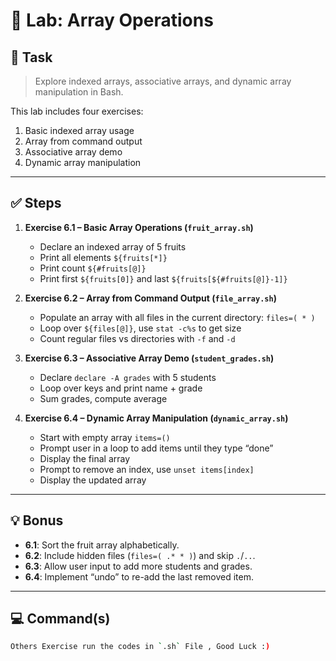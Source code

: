 # 🧪 Lab: Array Operations

## 📝 Task

> Explore indexed arrays, associative arrays, and dynamic array manipulation in Bash.

This lab includes four exercises:

1. Basic indexed array usage
2. Array from command output
3. Associative array demo
4. Dynamic array manipulation

---

## ✅ Steps

1. **Exercise 6.1 – Basic Array Operations (`fruit_array.sh`)**

   * Declare an indexed array of 5 fruits
   * Print all elements `${fruits[*]}`
   * Print count `${#fruits[@]}`
   * Print first `${fruits[0]}` and last `${fruits[${#fruits[@]}-1]}`

2. **Exercise 6.2 – Array from Command Output (`file_array.sh`)**

   * Populate an array with all files in the current directory: `files=( * )`
   * Loop over `${files[@]}`, use `stat -c%s` to get size
   * Count regular files vs directories with `-f` and `-d`

3. **Exercise 6.3 – Associative Array Demo (`student_grades.sh`)**

   * Declare `declare -A grades` with 5 students
   * Loop over keys and print name + grade
   * Sum grades, compute average

4. **Exercise 6.4 – Dynamic Array Manipulation (`dynamic_array.sh`)**

   * Start with empty array `items=()`
   * Prompt user in a loop to add items until they type “done”
   * Display the final array
   * Prompt to remove an index, use `unset items[index]`
   * Display the updated array

---

## 💡 Bonus

* **6.1**: Sort the fruit array alphabetically.
* **6.2**: Include hidden files (`files=( .* * )`) and skip `.`/`..`.
* **6.3**: Allow user input to add more students and grades.
* **6.4**: Implement “undo” to re-add the last removed item.

---

## 💻 Command(s)
```bash
Others Exercise run the codes in `.sh` File , Good Luck :)
```
